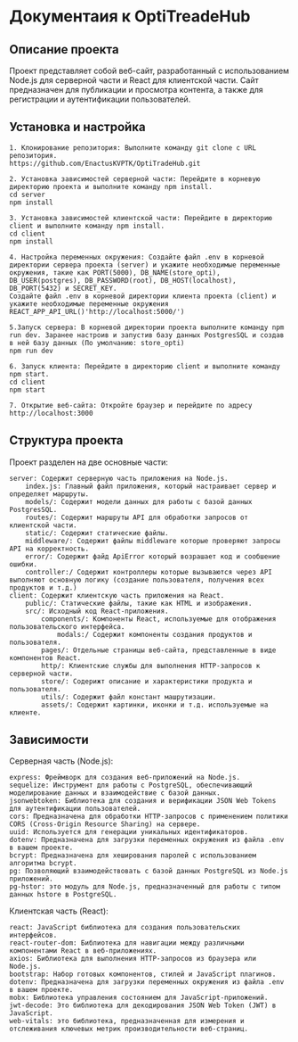 # Документаия к OptiTreadeHub

## Описание проекта

Проект представляет собой веб-сайт, разработанный с использованием Node.js для серверной части и React для клиентской части. Сайт предназначен для публикации и просмотра контента, а также для регистрации и аутентификации пользователей.

## Установка и настройка

    1. Клонирование репозитория: Выполните команду git clone с URL репозитория.
    https://github.com/EnactusKVPTK/OptiTradeHub.git

    2. Установка зависимостей серверной части: Перейдите в корневую директорию проекта и выполните команду npm install.
    cd server
    npm install

    3. Установка зависимостей клиентской части: Перейдите в директорию client и выполните команду npm install.
    cd client
    npm install

    4. Настройка переменных окружения: Создайте файл .env в корневой директории сервера проекта (server) и укажите необходимые переменные окружения, такие как PORT(5000), DB_NAME(store_opti), DB_USER(postgres), DB_PASSWORD(root), DB_HOST(localhost), DB_PORT(5432) и SECRET_KEY.
    Создайте файл .env в корневой директории клиента проекта (client) и укажите необходимые переменные окружения REACT_APP_API_URL()'http://localhost:5000/')

    5.Запуск сервера: В корневой директории проекта выполните команду npm run dev. Заранее настроив и запустив базу данных PostgresSQL и создав в ней базу данных (По умолчанию: store_opti)
    npm run dev

    6. Запуск клиента: Перейдите в директорию client и выполните команду npm start.
    cd client
    npm start

    7. Открытие веб-сайта: Откройте браузер и перейдите по адресу http://localhost:3000

## Структура проекта

Проект разделен на две основные части:

    server: Содержит серверную часть приложения на Node.js.
        index.js: Главный файл приложения, который настраивает сервер и определяет маршруты.
        models/: Содержит модели данных для работы с базой данных PostgresSQL.
        routes/: Содержит маршруты API для обработки запросов от клиентской части.
        static/: Содержит статические файлы.
        middleware/: Содержит файлы middleware которые проверяют запросы API на корректность.
        error/: Содержит файд ApiError который возрашает код и сообшение ошибки.
        controller:/ Содержит контроллеры которые вызываются через API выполняют основную логику (создание пользователя, получения всех продуктов и т.д.)
    client: Содержит клиентскую часть приложения на React.
        public/: Статические файлы, такие как HTML и изображения.
        src/: Исходный код React-приложения.
            components/: Компоненты React, используемые для отображения пользовательского интерфейса.
                modals:/ Содержит компоненты создания продуктов и пользователя.
            pages/: Отдельные страницы веб-сайта, представленные в виде компонентов React.
            http/: Клиентские службы для выполнения HTTP-запросов к серверной части.
            store/: Содерижт описание и характеристики продукта и пользователя.
            utils/: Содержит файл констант машрутизации.
            assets/: Содержит картинки, иконки и т.д. используемые на клиенте.

## Зависимости

Серверная часть (Node.js):

    express: Фреймворк для создания веб-приложений на Node.js.
    sequelize: Инструмент для работы с PostgreSQL, обеспечивающий моделирование данных и взаимодействие с базой данных.
    jsonwebtoken: Библиотека для создания и верификации JSON Web Tokens для аутентификации пользователей.
    cors: Предназначена для обработки HTTP-запросов с применением политики CORS (Cross-Origin Resource Sharing) на сервере.
    uuid: Используется для генерации уникальных идентификаторов.
    dotenv: Предназначена для загрузки переменных окружения из файла .env в вашем проекте.
    bcrypt: Предназначена для хеширования паролей с использованием алгоритма bcrypt.
    pg: Позволяющий взаимодействовать с базой данных PostgreSQL из Node.js приложений.
    pg-hstor: это модуль для Node.js, предназначенный для работы с типом данных hstore в PostgreSQL.

Клиентская часть (React):

    react: JavaScript библиотека для создания пользовательских интерфейсов.
    react-router-dom: Библиотека для навигации между различными компонентами React в веб-приложениях.
    axios: Библиотека для выполнения HTTP-запросов из браузера или Node.js.
    bootstrap: Набор готовых компонентов, стилей и JavaScript плагинов.
    dotenv: Предназначена для загрузки переменных окружения из файла .env в вашем проекте.
    mobx: Библиотека управления состоянием для JavaScript-приложений.
    jwt-decode: Это библиотека для декодирования JSON Web Token (JWT) в JavaScript.
    web-vitals: это библиотека, предназначенная для измерения и отслеживания ключевых метрик производительности веб-страниц.
